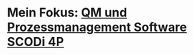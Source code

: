 # Mein Fokus: [QM und Prozessmanagement Software SCODi 4P](https://www.scodi.ch/qm-software)



<!---
flaviodonze/flaviodonze is a ✨ special ✨ repository because its `README.md` (this file) appears on your GitHub profile.
You can click the Preview link to take a look at your changes.
--->
